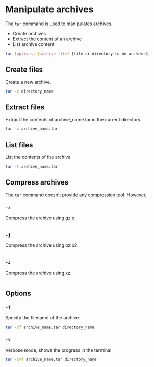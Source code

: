 # Manipulate archives

The `tar` command is used to manipulates archives.

- Create archives
- Extract the content of an archive
- List archive content

```sh
tar [options] [archive-file] [file or directory to be archived]
```

## Create files

Create a new archive.

```sh
tar -c directory_name
```

## Extract files

Extract the contents of archive_name.tar in the current directory.

```sh
tar -x archive_name.tar
```

## List files

List the contents of the archive.

```sh
tar -t archive_name.tar
```

## Compress archives

The `tar` command doesn't provide any compression tool. However,

### `-z`

Compress the archive using gzip.

```sh

```

### `-j`

Compress the archive using bzip2.

```sh

```

### `-J`

Compress the archive using xz.

```sh

```

## Options

### `-f`

Specify the filename of the archive.

```sh
tar -cf archive_name.tar directory_name
```

### `-v`

Verbose mode, shows the progress in the terminal.

```sh
tar -cvf archive_name.tar directory_name
```
